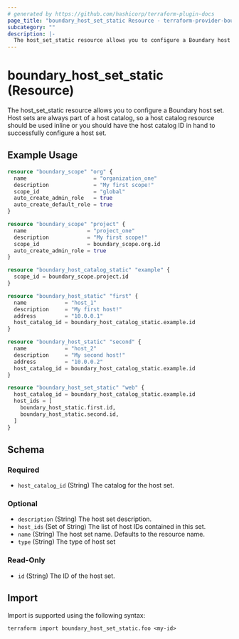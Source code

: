 ```yaml
---
# generated by https://github.com/hashicorp/terraform-plugin-docs
page_title: "boundary_host_set_static Resource - terraform-provider-boundary"
subcategory: ""
description: |-
  The host_set_static resource allows you to configure a Boundary host set. Host sets are always part of a host catalog, so a host catalog resource should be used inline or you should have the host catalog ID in hand to successfully configure a host set.
---
```


# boundary_host_set_static (Resource)

The host_set_static resource allows you to configure a Boundary host set. Host sets are always part of a host catalog, so a host catalog resource should be used inline or you should have the host catalog ID in hand to successfully configure a host set.

## Example Usage

```terraform
resource "boundary_scope" "org" {
  name                     = "organization_one"
  description              = "My first scope!"
  scope_id                 = "global"
  auto_create_admin_role   = true
  auto_create_default_role = true
}

resource "boundary_scope" "project" {
  name                   = "project_one"
  description            = "My first scope!"
  scope_id               = boundary_scope.org.id
  auto_create_admin_role = true
}

resource "boundary_host_catalog_static" "example" {
  scope_id = boundary_scope.project.id
}

resource "boundary_host_static" "first" {
  name            = "host_1"
  description     = "My first host!"
  address         = "10.0.0.1"
  host_catalog_id = boundary_host_catalog_static.example.id
}

resource "boundary_host_static" "second" {
  name            = "host_2"
  description     = "My second host!"
  address         = "10.0.0.2"
  host_catalog_id = boundary_host_catalog_static.example.id
}

resource "boundary_host_set_static" "web" {
  host_catalog_id = boundary_host_catalog_static.example.id
  host_ids = [
    boundary_host_static.first.id,
    boundary_host_static.second.id,
  ]
}
```

<!-- schema generated by tfplugindocs -->
## Schema

### Required

- `host_catalog_id` (String) The catalog for the host set.

### Optional

- `description` (String) The host set description.
- `host_ids` (Set of String) The list of host IDs contained in this set.
- `name` (String) The host set name. Defaults to the resource name.
- `type` (String) The type of host set

### Read-Only

- `id` (String) The ID of the host set.

## Import

Import is supported using the following syntax:

```shell
terraform import boundary_host_set_static.foo <my-id>
```
